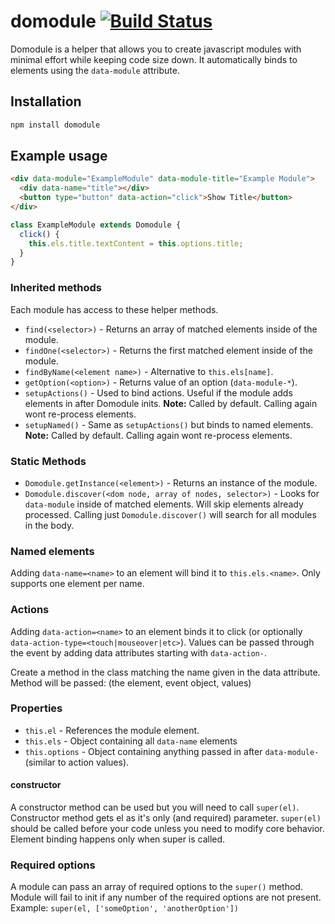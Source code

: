 # domodule [![Build Status](https://travis-ci.org/firstandthird/domodule.svg?branch=master)](https://travis-ci.org/firstandthird/domodule)

Domodule is a helper that allows you to create javascript modules with minimal effort while keeping code size down. It automatically binds to elements using the `data-module` attribute.

## Installation

```js
npm install domodule
```

## Example usage

```html
<div data-module="ExampleModule" data-module-title="Example Module">
  <div data-name="title"></div>
  <button type="button" data-action="click">Show Title</button>
</div>
```

```js
class ExampleModule extends Domodule {
  click() {
    this.els.title.textContent = this.options.title;
  }
}
```

### Inherited methods

Each module has access to these helper methods.

- `find(<selector>)` - Returns an array of matched elements inside of the module.
- `findOne(<selector>)` - Returns the first matched element inside of the module.
- `findByName(<element name>)` - Alternative to `this.els[name]`.
- `getOption(<option>)` - Returns value of an option (`data-module-*`).
- `setupActions()` - Used to bind actions. Useful if the module adds elements in after Domodule inits. **Note:** Called by default. Calling again wont re-process elements.
- `setupNamed()` - Same as `setupActions()` but binds to named elements. **Note:** Called by default. Calling again wont re-process elements.

### Static Methods

- `Domodule.getInstance(<element>)` - Returns an instance of the module.
- `Domodule.discover(<dom node, array of nodes, selector>)` - Looks for `data-module` inside of matched elements. Will skip elements already processed. Calling just `Domodule.discover()` will search for all modules in the body.

### Named elements

Adding `data-name=<name>` to an element will bind it to `this.els.<name>`. Only supports one element per name.

### Actions

Adding `data-action=<name>` to an element binds it to click (or optionally `data-action-type=<touch|mouseover|etc>`). Values can be passed through the event by adding data attributes starting with `data-action-`.

Create a method in the class matching the name given in the data attribute. Method will be passed: (the element, event object, values)

### Properties

- `this.el` - References the module element.
- `this.els` - Object containing all `data-name` elements
- `this.options` - Object containing anything passed in after `data-module-` (similar to action values).

#### constructor

A constructor method can be used but you will need to call `super(el)`. Constructor method gets el as it's only (and required) parameter. `super(el)` should be called before your code unless you need to modify core behavior. Element binding happens only when super is called.

### Required options

A module can pass an array of required options to the `super()` method. Module will fail to init if any number of the required options are not present. Example: `super(el, ['someOption', 'anotherOption'])`
